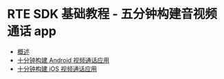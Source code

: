 # RTE SDK 基础教程 - 五分钟构建音视频通话 app

- [概述](overview.md)
- [十分钟构建 Android 视频通话应用](start_call_android_rte.md)
- [十分钟构建 iOS 视频通话应用](start_call_ios_rte.md)
